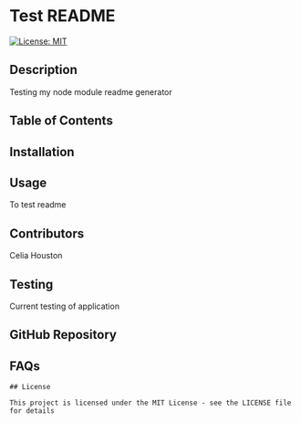  
# Test README

[![License: MIT](https://img.shields.io/badge/License-MIT-yellow.svg)](https://opensource.org/licenses/MIT)
    
## Description
Testing my node module readme generator

## Table of Contents


## Installation


## Usage 
To test readme

## Contributors 
Celia Houston

## Testing 
Current testing of application

## GitHub Repository 


## FAQs 
 


    ## License
    
    This project is licensed under the MIT License - see the LICENSE file for details
    